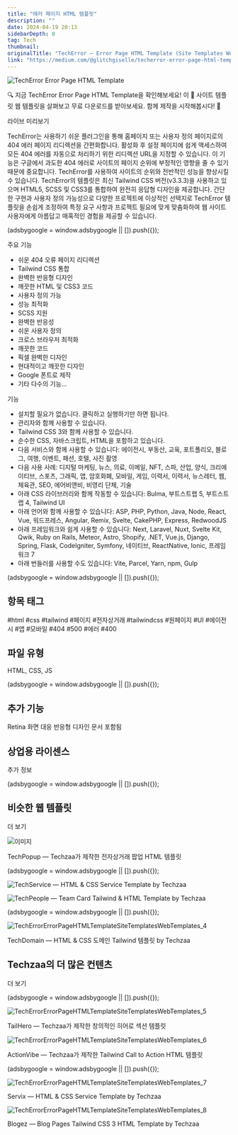 ```yaml
---
title: "에러 페이지 HTML 템플릿"
description: ""
date: 2024-04-19 20:13
sidebarDepth: 0
tag: Tech
thumbnail: 
originalTitle: "TechError — Error Page HTML Template (Site Templates Web Templates)"
link: "https://medium.com/@glitchgiselle/techerror-error-page-html-template-site-templates-web-templates-e41d73f70529"
---
```



![TechError Error Page HTML Template](./img/TechErrorErrorPageHTMLTemplateSiteTemplatesWebTemplates_0.png)

🔍 지금 TechError Error Page HTML Template을 확인해보세요! 이 📁 사이트 템플릿 웹 템플릿을 살펴보고 무료 다운로드를 받아보세요. 함께 제작을 시작해봅시다! 🚀

라이브 미리보기

TechError는 사용하기 쉬운 플러그인을 통해 홈페이지 또는 사용자 정의 페이지로의 404 에러 페이지 리디렉션을 간편화합니다. 활성화 후 설정 페이지에 쉽게 액세스하여 모든 404 에러를 자동으로 처리하기 위한 리디렉션 URL을 지정할 수 있습니다. 이 기능은 구글에서 과도한 404 에러로 사이트의 페이지 순위에 부정적인 영향을 줄 수 있기 때문에 중요합니다. TechError를 사용하여 사이트의 순위와 전반적인 성능을 향상시킬 수 있습니다. TechError의 템플릿은 최신 Tailwind CSS 버전(v3.3.3)을 사용하고 있으며 HTML5, SCSS 및 CSS3를 통합하여 완전히 응답형 디자인을 제공합니다. 간단한 구현과 사용자 정의 가능성으로 다양한 프로젝트에 이상적인 선택지로 TechError 템플릿을 손쉽게 조정하여 특정 요구 사항과 프로젝트 필요에 맞게 맞춤화하여 웹 사이트 사용자에게 아름답고 매혹적인 경험을 제공할 수 있습니다.

<!-- ui-log 수평형 -->
<ins class="adsbygoogle"
  style="display:block"
  data-ad-client="ca-pub-4877378276818686"
  data-ad-slot="9743150776"
  data-ad-format="auto"
  data-full-width-responsive="true"></ins>
<component is="script">
(adsbygoogle = window.adsbygoogle || []).push({});
</component>

주요 기능

- 쉬운 404 오류 페이지 리디렉션
- Tailwind CSS 통합
- 완벽한 반응형 디자인
- 깨끗한 HTML 및 CSS3 코드
- 사용자 정의 가능
- 성능 최적화
- SCSS 지원
- 완벽한 반응성
- 쉬운 사용자 정의
- 크로스 브라우저 최적화
- 깨끗한 코드
- 픽셀 완벽한 디자인
- 현대적이고 깨끗한 디자인
- Google 폰트로 제작
- 기타 다수의 기능…

기능

- 설치할 필요가 없습니다. 클릭하고 실행하기만 하면 됩니다.
- 관리자와 함께 사용할 수 있습니다.
- Tailwind CSS 3와 함께 사용할 수 있습니다.
- 순수한 CSS, 자바스크립트, HTML을 포함하고 있습니다.
- 다음 서비스와 함께 사용할 수 있습니다: 에이전시, 부동산, 교육, 포트폴리오, 블로그, 여행, 이벤트, 패션, 호텔, 사진 촬영
- 다음 사용 사례: 디지털 마케팅, 뉴스, 의료, 이메일, NFT, 스파, 산업, 양식, 크리에이티브, 스포츠, 그래픽, 앱, 암호화폐, 모바일, 게임, 이력서, 이력서, 뉴스레터, 웹, 체육관, SEO, 에어비앤비, 비영리 단체, 기술
- 아래 CSS 라이브러리와 함께 작동할 수 있습니다: Bulma, 부트스트랩 5, 부트스트랩 4, Tailwind UI
- 아래 언어와 함께 사용할 수 있습니다: ASP, PHP, Python, Java, Node, React, Vue, 워드프레스, Angular, Remix, Svelte, CakePHP, Express, RedwoodJS
- 아래 프레임워크와 쉽게 사용할 수 있습니다: Next, Laravel, Nuxt, Svelte Kit, Qwik, Ruby on Rails, Meteor, Astro, Shopify, .NET, Vue.js, Django, Spring, Flask, CodeIgniter, Symfony, 네이티브, ReactNative, Ionic, 프레임워크 7
- 아래 번들러를 사용할 수도 있습니다: Vite, Parcel, Yarn, npm, Gulp

<!-- ui-log 수평형 -->
<ins class="adsbygoogle"
  style="display:block"
  data-ad-client="ca-pub-4877378276818686"
  data-ad-slot="9743150776"
  data-ad-format="auto"
  data-full-width-responsive="true"></ins>
<component is="script">
(adsbygoogle = window.adsbygoogle || []).push({});
</component>

## 항목 태그

#html #css #tailwind #페이지 #전자상거래 #tailwindcss #원페이지 #UI #에이전시 #앱 #모바일 #404 #500 #에러 #400

## 파일 유형

HTML, CSS, JS

<!-- ui-log 수평형 -->
<ins class="adsbygoogle"
  style="display:block"
  data-ad-client="ca-pub-4877378276818686"
  data-ad-slot="9743150776"
  data-ad-format="auto"
  data-full-width-responsive="true"></ins>
<component is="script">
(adsbygoogle = window.adsbygoogle || []).push({});
</component>

## 추가 기능

Retina 화면 대응
반응형 디자인
문서 포함됨

## 상업용 라이센스

추가 정보

<!-- ui-log 수평형 -->
<ins class="adsbygoogle"
  style="display:block"
  data-ad-client="ca-pub-4877378276818686"
  data-ad-slot="9743150776"
  data-ad-format="auto"
  data-full-width-responsive="true"></ins>
<component is="script">
(adsbygoogle = window.adsbygoogle || []).push({});
</component>

## 비슷한 웹 템플릿

더 보기

![이미지](./img/TechErrorErrorPageHTMLTemplateSiteTemplatesWebTemplates_1.png)

TechPopup — Techzaa가 제작한 전자상거래 팝업 HTML 템플릿

<!-- ui-log 수평형 -->
<ins class="adsbygoogle"
  style="display:block"
  data-ad-client="ca-pub-4877378276818686"
  data-ad-slot="9743150776"
  data-ad-format="auto"
  data-full-width-responsive="true"></ins>
<component is="script">
(adsbygoogle = window.adsbygoogle || []).push({});
</component>

![TechService — HTML & CSS Service Template by Techzaa](./img/TechErrorErrorPageHTMLTemplateSiteTemplatesWebTemplates_2.png)

![TechPeople — Team Card Tailwind & HTML Template by Techzaa](./img/TechErrorErrorPageHTMLTemplateSiteTemplatesWebTemplates_3.png)

<!-- ui-log 수평형 -->
<ins class="adsbygoogle"
  style="display:block"
  data-ad-client="ca-pub-4877378276818686"
  data-ad-slot="9743150776"
  data-ad-format="auto"
  data-full-width-responsive="true"></ins>
<component is="script">
(adsbygoogle = window.adsbygoogle || []).push({});
</component>


![TechErrorErrorPageHTMLTemplateSiteTemplatesWebTemplates_4](./img/TechErrorErrorPageHTMLTemplateSiteTemplatesWebTemplates_4.png)

TechDomain — HTML & CSS 도메인 Tailwind 템플릿 by Techzaa

## Techzaa의 더 많은 컨텐츠

더 보기

<!-- ui-log 수평형 -->
<ins class="adsbygoogle"
  style="display:block"
  data-ad-client="ca-pub-4877378276818686"
  data-ad-slot="9743150776"
  data-ad-format="auto"
  data-full-width-responsive="true"></ins>
<component is="script">
(adsbygoogle = window.adsbygoogle || []).push({});
</component>

![TechErrorErrorPageHTMLTemplateSiteTemplatesWebTemplates_5](./img/TechErrorErrorPageHTMLTemplateSiteTemplatesWebTemplates_5.png)

TailHero — Techzaa가 제작한 창의적인 히어로 섹션 템플릿

![TechErrorErrorPageHTMLTemplateSiteTemplatesWebTemplates_6](./img/TechErrorErrorPageHTMLTemplateSiteTemplatesWebTemplates_6.png)

ActionVibe — Techzaa가 제작한 Tailwind Call to Action HTML 템플릿

<!-- ui-log 수평형 -->
<ins class="adsbygoogle"
  style="display:block"
  data-ad-client="ca-pub-4877378276818686"
  data-ad-slot="9743150776"
  data-ad-format="auto"
  data-full-width-responsive="true"></ins>
<component is="script">
(adsbygoogle = window.adsbygoogle || []).push({});
</component>

![TechErrorErrorPageHTMLTemplateSiteTemplatesWebTemplates_7](./img/TechErrorErrorPageHTMLTemplateSiteTemplatesWebTemplates_7.png)

Servix — HTML & CSS Service Template by Techzaa

![TechErrorErrorPageHTMLTemplateSiteTemplatesWebTemplates_8](./img/TechErrorErrorPageHTMLTemplateSiteTemplatesWebTemplates_8.png)

Blogez — Blog Pages Tailwind CSS 3 HTML Template by Techzaa